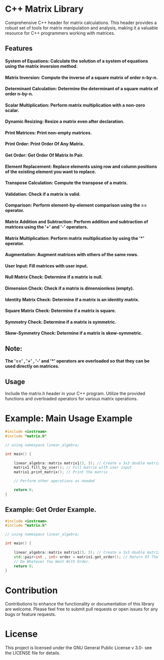 # C++ Matrix Library
Comprehensive C++ header for matrix calculations. This header provides a robust set of tools for matrix manipulation and analysis, making it a valuable resource for C++ programmers working with matrices.

## Features
#### System of Equations: Calculate the solution of a system of equations using the matrix inversion method.  
#### Matrix Inversion: Compute the inverse of a square matrix of order n-by-n.  
#### Determinant Calculation: Determine the determinant of a square matrix of order n-by-n.  
#### Scalar Multiplication: Perform matrix multiplication with a non-zero scalar.  
#### Dynamic Resizing: Resize a matrix even after declaration.  
#### Print Matrices: Print non-empty matrices.
#### Print Order: Print Order Of Any Matrix. 
#### Get Order: Get Order Of Matrix In Pair.
#### Element Replacement: Replace elements using row and column positions of the existing element you want to replace.  
#### Transpose Calculation: Compute the transpose of a matrix.  
#### Validation: Check if a matrix is valid.  
#### Comparison: Perform element-by-element comparison using the == operator.  
#### Matrix Addition and Subtraction: Perform addition and subtraction of matrices using the '+' and '-' operators.  
#### Matrix Multiplication: Perform matrix multiplication by using the '*' operator.  
#### Augmentation: Augment matrices with others of the same rows.  
#### User Input: Fill matrices with user input.  
#### Null Matrix Check: Determine if a matrix is null.  
#### Dimension Check: Check if a matrix is dimensionless (empty).  
#### Identity Matrix Check: Determine if a matrix is an identity matrix.  
#### Square Matrix Check: Determine if a matrix is square.  
#### Symmetry Check: Determine if a matrix is symmetric.  
#### Skew-Symmetry Check: Determine if a matrix is skew-symmetric.  

## Note: 
#### The '==' , '+' , '-' and '*' operators are overloaded so that they can be used directly on matrices.

## Usage

Include the matrix.h header in your C++ program.
Utilize the provided functions and overloaded operators for various matrix operations.

# Example: Main Usage Example
```cpp
#include <iostream>
#include "matrix.h"

// using namespace linear_algebra;

int main() {
    
    linear_algebra::matrix matrix1(3, 3); // Create a 3x3 double matrix
    matrix1.fill_by_user(); // Fill matrix with user input
    matrix1.print_matrix(); // Print the matrix

    // Perform other operations as needed

    return 0;
}
```

## Example: Get Order Example.
```cpp
#include <iostream>
#include "matrix.h"

// using namespace linear_algebra;

int main() {
    
    linear_algebra::matrix matrix1(3, 3); // Create a 3x3 double matrix
    std::pair<int , int> order = matrix1.get_order(); // Return Of The Matrix.
    // Do Whatever You Want With Order.
    return 0;
}
```

# Contribution
Contributions to enhance the functionality or documentation of this library are welcome. Please feel free to submit pull requests or open issues for any bugs or feature requests.

# License
This project is licensed under the GNU General Public License v 3.0- see the LICENSE file for details.
